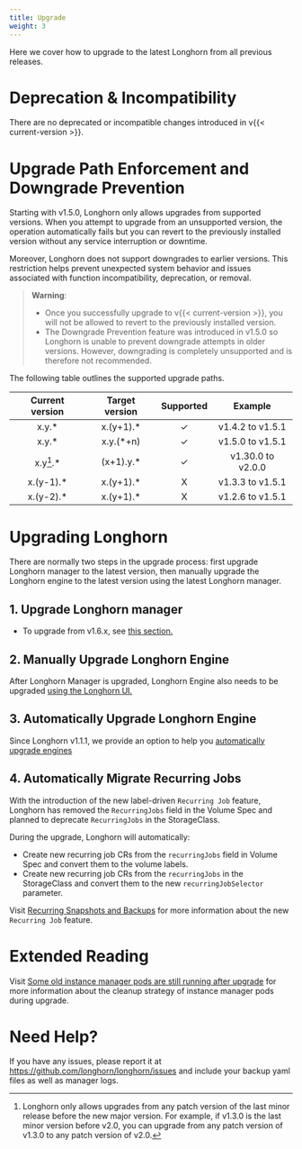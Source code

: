 ```yaml
---
title: Upgrade
weight: 3
---
```


Here we cover how to upgrade to the latest Longhorn from all previous releases.

# Deprecation & Incompatibility

There are no deprecated or incompatible changes introduced in v{{< current-version >}}.

# Upgrade Path Enforcement and Downgrade Prevention

Starting with v1.5.0, Longhorn only allows upgrades from supported versions. When you attempt to upgrade from an unsupported version, the operation automatically fails but you can revert to the previously installed version without any service interruption or downtime.

Moreover, Longhorn does not support downgrades to earlier versions. This restriction helps prevent unexpected system behavior and issues associated with function incompatibility, deprecation, or removal.

> **Warning**:
> - Once you successfully upgrade to v{{< current-version >}}, you will not be allowed to revert to the previously installed version.
> - The Downgrade Prevention feature was introduced in v1.5.0 so Longhorn is unable to prevent downgrade attempts in older versions.
However, downgrading is completely unsupported and is therefore not recommended.

The following table outlines the supported upgrade paths.

  |  Current version |  Target version |  Supported | Example |
  |    :-:      |    :-:      |   :-:  |    :-:    |
  |  x.y.*      |  x.(y+1).*  |   ✓    |  v1.4.2  to  v1.5.1  |
  |  x.y.*      |  x.y.(*+n)  |   ✓    |  v1.5.0  to  v1.5.1  |
  |  x.y[^lastMinorVersion].*      |  (x+1).y.*  |   ✓    |  v1.30.0 to  v2.0.0  |
  |  x.(y-1).*  |  x.(y+1).*  |   X    |  v1.3.3  to  v1.5.1  |
  |  x.(y-2).*  |  x.(y+1).*  |   X    |  v1.2.6  to  v1.5.1  |

[^lastMinorVersion]: Longhorn only allows upgrades from any patch version of the last minor release before the new major version. For example, if v1.3.0 is the last minor version before v2.0, you can upgrade from any patch version of v1.3.0 to any patch version of v2.0.

# Upgrading Longhorn

There are normally two steps in the upgrade process: first upgrade Longhorn manager to the latest version, then manually upgrade the Longhorn engine to the latest version using the latest Longhorn manager.

## 1. Upgrade Longhorn manager

- To upgrade from v1.6.x, see [this section.](./longhorn-manager)

## 2. Manually Upgrade Longhorn Engine

After Longhorn Manager is upgraded, Longhorn Engine also needs to be upgraded [using the Longhorn UI.](./upgrade-engine)

## 3. Automatically Upgrade Longhorn Engine

Since Longhorn v1.1.1, we provide an option to help you [automatically upgrade engines](./auto-upgrade-engine)

## 4. Automatically Migrate Recurring Jobs

With the introduction of the new label-driven `Recurring Job` feature, Longhorn has removed the `RecurringJobs` field in the Volume Spec and planned to deprecate `RecurringJobs` in the StorageClass.

During the upgrade, Longhorn will automatically:
- Create new recurring job CRs from the `recurringJobs` field in Volume Spec and convert them to the volume labels.
- Create new recurring job CRs from the `recurringJobs` in the StorageClass and convert them to the new `recurringJobSelector` parameter.

Visit [Recurring Snapshots and Backups](../../snapshots-and-backups/scheduling-backups-and-snapshots) for more information about the new `Recurring Job` feature.

# Extended Reading

Visit [Some old instance manager pods are still running after upgrade](https://longhorn.io/kb/troubleshooting-some-old-instance-manager-pods-are-still-running-after-upgrade) for more information about the cleanup strategy of instance manager pods during upgrade.

# Need Help?

If you have any issues, please report it at
https://github.com/longhorn/longhorn/issues and include your backup yaml files
as well as manager logs.
